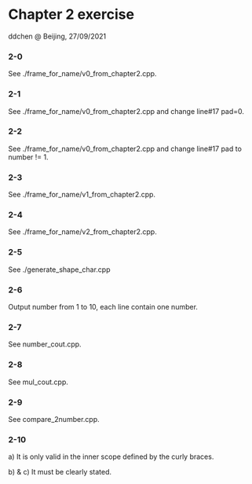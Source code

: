 # Chapter 2 exercise

ddchen @ Beijing, 27/09/2021

### 2-0

See ./frame_for_name/v0_from_chapter2.cpp.

### 2-1

See ./frame_for_name/v0_from_chapter2.cpp and change line#17 pad=0.

### 2-2

See ./frame_for_name/v0_from_chapter2.cpp and change line#17 pad to number != 1.

### 2-3

See ./frame_for_name/v1_from_chapter2.cpp.

### 2-4

See ./frame_for_name/v2_from_chapter2.cpp.

### 2-5

See ./generate_shape_char.cpp

### 2-6

Output number from 1 to 10, each line contain one number.

### 2-7

See number_cout.cpp.

### 2-8

See mul_cout.cpp.

### 2-9

See compare_2number.cpp.

### 2-10

a) It is only valid in the inner scope defined by the curly braces.

b) & c) It must be clearly stated.

